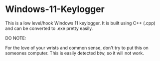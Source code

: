 # Windows-11-Keylogger
This is a low level/hook Windows 11 keylogger. It is built using C++ (.cpp) and can be converted to .exe pretty easily.

DO NOTE:

For the love of your wrists and common sense, don't try to put this on someones computer. This is easily detected btw, so it will not work.
